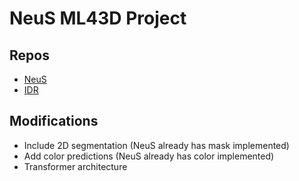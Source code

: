 # NeuS ML43D Project

## Repos
- [NeuS](https://github.com/Totoro97/NeuS)
- [IDR](https://github.com/lioryariv/idr)

## Modifications
- Include 2D segmentation (NeuS already has mask implemented)
- Add color predictions (NeuS already has color implemented)
- Transformer architecture